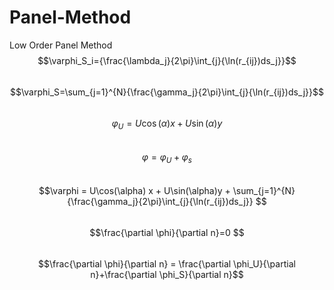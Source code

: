 # Panel-Method
Low Order Panel Method <br> 
$$\varphi_S_i={\frac{\lambda_j}{2\pi}\int_{j}{\ln(r_{ij})ds_j}}$$ <br>
$$\varphi_S=\sum_{j=1}^{N}{\frac{\gamma_j}{2\pi}\int_{j}{\ln(r_{ij})ds_j}}$$<br>
$$\varphi_U = U\cos(\alpha) x + U\sin(\alpha)y $$<br>
$$\varphi = \varphi_U + \varphi_s $$ <br>
$$\varphi = U\cos(\alpha) x + U\sin(\alpha)y + \sum_{j=1}^{N}{\frac{\gamma_j}{2\pi}\int_{j}{\ln(r_{ij})ds_j}} $$ <br>
$$\frac{\partial \phi}{\partial n}=0 $$<br>
$$\frac{\partial \phi}{\partial n} = \frac{\partial \phi_U}{\partial n}+\frac{\partial \phi_S}{\partial n}$$<br>
